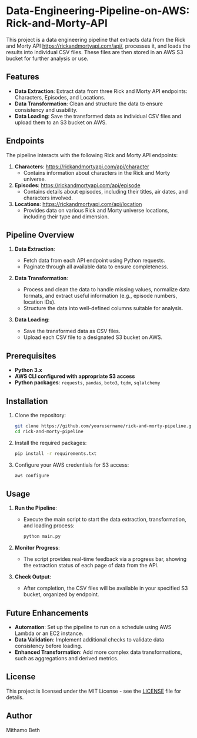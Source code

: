 # Data-Engineering-Pipeline-on-AWS: Rick-and-Morty-API

This project is a data engineering pipeline that extracts data from the Rick and Morty API https://rickandmortyapi.com/api/, processes it, and loads the results into individual CSV files. These files are then stored in an AWS S3 bucket for further analysis or use.

## Features

- **Data Extraction**: Extract data from three Rick and Morty API endpoints: Characters, Episodes, and Locations.
- **Data Transformation**: Clean and structure the data to ensure consistency and usability.
- **Data Loading**: Save the transformed data as individual CSV files and upload them to an S3 bucket on AWS.

## Endpoints

The pipeline interacts with the following Rick and Morty API endpoints:

1. **Characters**: https://rickandmortyapi.com/api/character
   - Contains information about characters in the Rick and Morty universe.
3. **Episodes**:   https://rickandmortyapi.com/api/episode
   - Contains details about episodes, including their titles, air dates, and characters involved.
5. **Locations**:  https://rickandmortyapi.com/api/location
   - Provides data on various Rick and Morty universe locations, including their type and dimension.

## Pipeline Overview

1. **Data Extraction**:
   - Fetch data from each API endpoint using Python requests.
   - Paginate through all available data to ensure completeness.
  
2. **Data Transformation**:
   - Process and clean the data to handle missing values, normalize data formats, and extract useful information (e.g., episode numbers, location IDs).
   - Structure the data into well-defined columns suitable for analysis.
  
3. **Data Loading**:
   - Save the transformed data as CSV files.
   - Upload each CSV file to a designated S3 bucket on AWS.

## Prerequisites

- **Python 3.x**
- **AWS CLI configured with appropriate S3 access**
- **Python packages**: `requests`, `pandas`, `boto3`, `tqdm`, `sqlalchemy`

## Installation

1. Clone the repository:

   ```bash
   git clone https://github.com/yourusername/rick-and-morty-pipeline.git
   cd rick-and-morty-pipeline
   ```

2. Install the required packages:

   ```bash
   pip install -r requirements.txt
   ```

3. Configure your AWS credentials for S3 access:

   ```bash
   aws configure
   ```

## Usage

1. **Run the Pipeline**:
   - Execute the main script to start the data extraction, transformation, and loading process:

     ```bash
     python main.py
     ```

2. **Monitor Progress**:
   - The script provides real-time feedback via a progress bar, showing the extraction status of each page of data from the API.

3. **Check Output**:
   - After completion, the CSV files will be available in your specified S3 bucket, organized by endpoint.

## Future Enhancements

- **Automation**: Set up the pipeline to run on a schedule using AWS Lambda or an EC2 instance.
- **Data Validation**: Implement additional checks to validate data consistency before loading.
- **Enhanced Transformation**: Add more complex data transformations, such as aggregations and derived metrics.

## License

This project is licensed under the MIT License - see the [LICENSE](LICENSE) file for details.

## Author
Mithamo Beth
